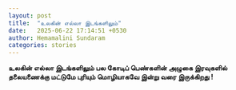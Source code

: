 ```yaml
---
layout: post
title:  "உலகின் எல்லா இடங்களிலும்"
date:   2025-06-22 17:14:51 +0530
author: Hemamalini Sundaram
categories: stories
---
```


**உலகின் எல்லா இடங்களிலும் பல கோடிப் பெண்களின் அழுகை இரவுகளில் தலையணைக்கு மட்டுமே
புரியும் மொழியாகவே இன்று வரை இருக்கிறது !**

